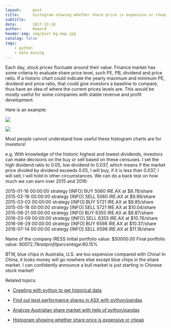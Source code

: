 ```yaml
---
layout:     post
title:      histogram showing whether share price is expensive or cheap
subtitle:   
date:       2017-12-18
author:     Howard
header-img: img/post-bg-map.jpg
catalog: false
tags:
    - python
    - data mining
---
```



Each day, stock prices fluctuate around their value.  Finance market has some criteria to evaluate share price level, such PE, PB, dividend and price ratio.  If a historic chart could indicate the yearly maximum and minimum PE, dividend and price ratio, that could give investors a baseline to compare, thus have an idea of where the current prices levels are. This would be mostly useful for some companies with stable revenue and profit development. 
 
Here is an example:

![](https://steemitimages.com/DQmRCK2rVF9PUopN2gWPZMp4xLty2WD749hquWPZYr7dsoZ/image.png)

![](https://steemitimages.com/DQmRxbZj9FcKMeswGLg12Kfh6WnmLfXTdhQDrDfNGqTufTx/image.png)

Most people cannot understand how useful these histogram charts are for investors!
 
e.g. 
With knowledge of the historic highest and lowest dividends, investors can make decisions on the buy or sell based on these censuses.
I set the high dividend ratio to 0.05, low dividend to 0.037,  which means if the market price divided by dividend exceeds 0.05,  I will buy, if it is less than 0.037, I will sell; I will hold in other circumstances. We can do a back test on how much we can earn over 2015 and 2016:
 
2015-01-16 00:00:00 strategy [INFO] BUY 5060 IRE.AX at $8.78/share
2015-02-16 00:00:00 strategy [INFO] SELL 5060 IRE.AX at $9.96/share
2015-03-03 00:00:00 strategy [INFO] BUY 5721 IRE.AX at $8.85/share
2015-05-18 00:00:00 strategy [INFO] SELL 5721 IRE.AX at $10.04/share
2015-08-21 00:00:00 strategy [INFO] BUY 6355 IRE.AX at $8.87/share
2016-03-09 00:00:00 strategy [INFO] SELL 6355 IRE.AX at $10.76/share
2016-06-29 00:00:00 strategy [INFO] BUY 6598 IRE.AX at $10.37/share
2016-07-14 00:00:00 strategy [INFO] SELL 6598 IRE.AX at $11.18/share
 
Name of the company IRESS
Initial portfolio value: $50000.00
Final portfolio value: $80072.78
net profit percentage:$60.15%



BTW,  blue chips in Australia,  U.S. are too expensive compared with China!   In China,  it looks money will go nowhere else except blue chips in the share market.  I can confidently announce a bull market is just starting in Chinese stock market!



Related topics:


- [Crawling with python to get historical data](http://engineerman.club/2018/01/22/get-historical-data-with-python/)


- [Find out best performance shares in ASX with python/pandas](http://engineerman.club/2018/01/17/ASX-shares-find-out-best-performance-shares/)

- [Analyze Australian share market with help of python/pandas](http://engineerman.club/2018/01/16/using-financial-data-to-analyze-Australian-share-market-with-help-of-python/)

- [Histogram showing whether share price is expensive or cheap](http://engineerman.club/2017/12/18/histogram-showing-whether/)